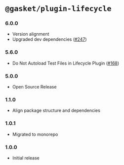 # `@gasket/plugin-lifecycle`

### 6.0.0

- Version alignment
- Upgraded dev dependencies ([#247])

### 5.6.0

- Do Not Autoload Test Files in Lifecycle Plugin ([#168])

### 5.0.0

- Open Source Release

### 1.1.0

- Align package structure and dependencies

### 1.0.1

- Migrated to monorepo

### 1.0.0

- Initial release


[#168]: https://github.com/godaddy/gasket/pull/168
[#247]: https://github.com/godaddy/gasket/pull/247
